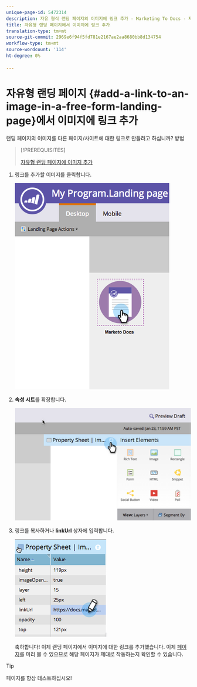 ```yaml
---
unique-page-id: 5472314
description: 자유 형식 랜딩 페이지의 이미지에 링크 추가 - Marketing To Docs - 제품 설명서
title: 자유형 랜딩 페이지에서 이미지에 링크 추가
translation-type: tm+mt
source-git-commit: 2969e6f94f5fd781e2167ae2aa8680bb8d134754
workflow-type: tm+mt
source-wordcount: '114'
ht-degree: 0%

---
```



# 자유형 랜딩 페이지 {#add-a-link-to-an-image-in-a-free-form-landing-page}에서 이미지에 링크 추가

랜딩 페이지의 이미지를 다른 페이지/사이트에 대한 링크로 만들려고 하십니까? 방법

>[!PREREQUISITES]
>
>[자유형 랜딩 페이지에 이미지 추가](/help/marketo/product-docs/demand-generation/landing-pages/free-form-landing-pages/add-an-image-to-a-free-form-landing-page.md)

1. 링크를 추가할 이미지를 클릭합니다.

   ![](assets/click-on-image.png)

1. **속성 시트**&#x200B;를 확장합니다.

   ![](assets/image2015-5-21-15-3a42-3a27.png)

1. 링크를 복사하거나 **linkUrl** 상자에 입력합니다.

   ![](assets/add-link.png)

   축하합니다! 이제 랜딩 페이지에서 이미지에 대한 링크를 추가했습니다. 이제 [페이지](/help/marketo/product-docs/demand-generation/landing-pages/landing-page-actions/preview-a-landing-page.md)를 미리 볼 수 있으므로 해당 페이지가 제대로 작동하는지 확인할 수 있습니다.

>[!TIP]
>
>페이지를 항상 테스트하십시오!
